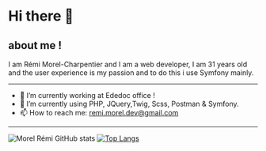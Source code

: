 # Hi there 👋


## about me ! 
 I am Rémi Morel-Charpentier and I am a web developer, I am 31 years old and the user experience is my passion and to do this i use Symfony mainly.
<!--
**MorelRemi17/MorelRemi17** is a ✨ _special_ ✨ repository because its `README.md` (this file) appears on your GitHub profile.

- 👯 I’m looking to collaborate on ...
- 🤔 I’m looking for help with ...
- 💬 Ask me about ...
- 📫 How to reach me: ...
- 😄 Pronouns: ...
- ⚡ Fun fact: ...
-->
***
- 🔭 I’m currently working at Ededoc office ! 
- 🌱 I’m currently using PHP, JQuery,Twig, Scss, Postman & Symfony.
- 📫 How to reach me: remi.morel.dev@gmail.com
***

![Morel Rémi GitHub stats](https://github-readme-stats.vercel.app/api?username=MorelRemi17&show_icons=true&theme=radical)
[![Top Langs](https://github-readme-stats.vercel.app/api/top-langs/?username=MorelRemi17&layout=compact)](https://github.com/anuraghazra/github-readme-stats)

